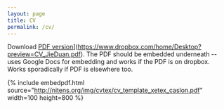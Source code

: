```yaml
---
layout: page
title: CV
permalink: /cv/
---
```


Download [PDF version]([)](https://www.dropbox.com/home/Desktop?preview=CV_JieDuan.pdf). The PDF should be embedded underneath -- uses Google Docs for embedding and works if the PDF is on dropbox. Works sporadically if PDF is elsewhere too.

{% include embedpdf.html source="http://nitens.org/img/cvtex/cv_template_xetex_caslon.pdf" width=100 height=800 %}
